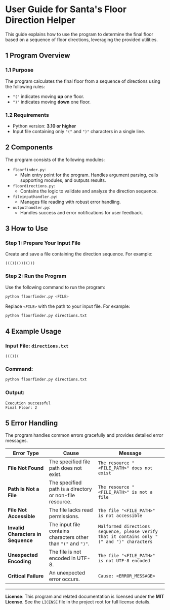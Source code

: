 <!-- SPDX-License-Identifier: MIT -->
<!-- Copyright (c) Vojtech Krajnansky -->
# User Guide for Santa's Floor Direction Helper
This guide explains how to use the program to determine the final floor based on a sequence of floor directions, leveraging the provided utilities.

## 1 Program Overview
### 1.1 Purpose
The program calculates the final floor from a sequence of directions using the following rules:
- `"("` indicates moving **up** one floor.
- `")"` indicates moving **down** one floor.

### 1.2 Requirements
- Python version: **3.10 or higher**
- Input file containing only `"("` and `")"` characters in a single line.

## 2 Components
The program consists of the following modules:
- `floorfinder.py`:
  - Main entry point for the program. Handles argument parsing, calls supporting modules, and outputs results.
- `floordirections.py`:
  - Contains the logic to validate and analyze the direction sequence.
- `fileinputhandler.py`:
  - Manages file reading with robust error handling.
- `outputhandler.py`:
  - Handles success and error notifications for user feedback.

## 3 How to Use
### Step 1: Prepare Your Input File
Create and save a file containing the direction sequence. For example:
```text
((())())(()))
```

### Step 2: Run the Program
Use the following command to run the program:
```bash
python floorfinder.py <FILE>
```

Replace `<FILE>` with the path to your input file. For example:
```bash
python floorfinder.py directions.txt
```
## 4 Example Usage
### Input File: `directions.txt`
```
((())(
```

### Command:
```bash
python floorfinder.py directions.txt
```

### Output:
```text
Execution successful
Final Floor: 2
```

## 5 Error Handling
The program handles common errors gracefully and provides detailed error messages.

| **Error Type**                     | **Cause**                                                      | **Message**                                                                                 |
|------------------------------------|----------------------------------------------------------------|---------------------------------------------------------------------------------------------|
| **File Not Found**                 | The specified file path does not exist.                        | `The resource "<FILE_PATH>" does not exist`                                                 |
| **Path Is Not a File**             | The specified path is a directory or non-file resource.        | `The resource "<FILE_PATH>" is not a file`                                                  |
| **File Not Accessible**            | The file lacks read permissions.                               | `The file "<FILE_PATH>" is not accessible`                                                  |
| **Invalid Characters in Sequence** | The input file contains characters other than `"("` and `")"`. | `Malformed directions sequence, please verify that it contains only "(" and ")" characters` |
| **Unexpected Encoding**            | The file is not encoded in UTF-8.                              | `The file "<FILE_PATH>" is not UTF-8 encoded`                                               |
| **Critical Failure**               | An unexpected error occurs.                                    | `Cause: <ERROR_MESSAGE>`                                                                    |

---

**License**: This program and related documentation is licensed under the **MIT License**. See the `LICENSE` file in the project root for full license details.
